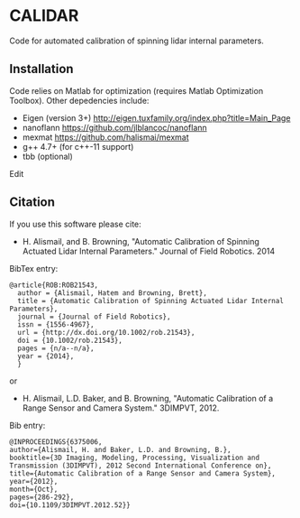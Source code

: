 CALIDAR
=======

Code for automated calibration of spinning lidar internal parameters.

Installation
---

Code relies on Matlab for optimization (requires Matlab Optimization Toolbox). Other depedencies include:

- Eigen (version 3+) http://eigen.tuxfamily.org/index.php?title=Main_Page
- nanoflann https://github.com/jlblancoc/nanoflann
- mexmat https://github.com/halismai/mexmat
- g++ 4.7+ (for c++-11 support)
- tbb (optional)


Edit 




Citation
----
If you use this software please cite:


- H. Alismail, and B. Browning, "Automatic Calibration of Spinning Actuated
  Lidar Internal Parameters." Journal of Field Robotics. 2014

BibTex entry:
```
@article{ROB:ROB21543,
  author = {Alismail, Hatem and Browning, Brett},
  title = {Automatic Calibration of Spinning Actuated Lidar Internal Parameters},
  journal = {Journal of Field Robotics},
  issn = {1556-4967},
  url = {http://dx.doi.org/10.1002/rob.21543},
  doi = {10.1002/rob.21543},
  pages = {n/a--n/a},
  year = {2014},
  }
```

or

- H. Alismail, L.D. Baker, and B. Browning, "Automatic Calibration of a Range Sensor and Camera System." 3DIMPVT, 2012.


Bib entry:
```
@INPROCEEDINGS{6375006,
author={Alismail, H. and Baker, L.D. and Browning, B.},
booktitle={3D Imaging, Modeling, Processing, Visualization and Transmission (3DIMPVT), 2012 Second International Conference on},
title={Automatic Calibration of a Range Sensor and Camera System},
year={2012},
month={Oct},
pages={286-292},
doi={10.1109/3DIMPVT.2012.52}}
```

